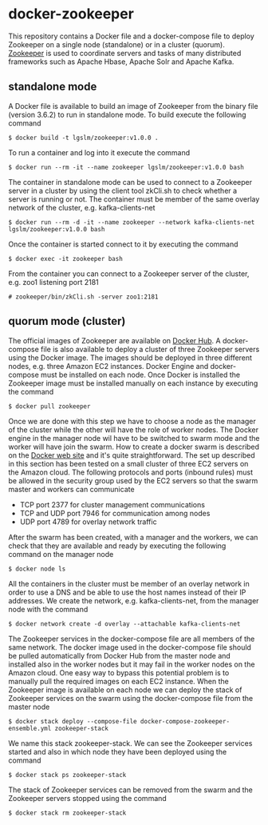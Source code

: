 docker-zookeeper
================
This repository contains a Docker file and a docker-compose file to deploy Zookeeper on a single node (standalone)
or in a cluster (quorum). [Zookeeper](https://zookeeper.apache.org/) is used to coordinate servers and tasks of many
distributed frameworks such as Apache Hbase, Apache Solr and Apache Kafka.
  
## standalone mode
A Docker file is available to build an image of Zookeeper from the binary file (version 3.6.2) to run in standalone mode. 
To build execute the following command

    $ docker build -t lgslm/zookeeper:v1.0.0 .

To run a container and log into it execute the command
 
    $ docker run --rm -it --name zookeeper lgslm/zookeeper:v1.0.0 bash

The container in standalone mode can be used to connect to a Zookeeper server in a cluster by using the client tool zkCli.sh 
to check whether a server is running or not. The container must be member of the same overlay network of the cluster, e.g. 
kafka-clients-net

    $ docker run --rm -d -it --name zookeeper --network kafka-clients-net lgslm/zookeeper:v1.0.0 bash

Once the container is started connect to it by executing the command

    $ docker exec -it zookeeper bash

From the container you can connect to a Zookeeper server of the cluster, e.g. zoo1 listening port 2181 

    # zookeeper/bin/zkCli.sh -server zoo1:2181 

## quorum mode (cluster)
The official images of Zookeeper are available on [Docker Hub](https://hub.docker.com/_/zookeeper). A docker-compose 
file is also available to deploy a cluster of three Zookeeper servers using the Docker image. The images should be 
deployed in three different nodes, e.g. three Amazon EC2 instances. Docker Engine and docker-compose must be installed
on each node. Once Docker is installed the Zookeeper image must be installed manually on each instance by executing the
command

    $ docker pull zookeeper

  
Once we are done with this step we have to choose a node as the manager of the cluster while the other will have the role 
of worker nodes. The Docker engine in the manager node wil have to be switched to swarm mode and the worker will have join 
the swarm. How to create a docker swarm is described on the [Docker web site](https://docs.docker.com/engine/swarm/) and 
it's quite straightforward. The set up described in this section has been tested on a small cluster of three EC2 servers 
on the Amazon cloud. The following protocols and ports (inbound rules) must be allowed in the security group used by the 
EC2 servers so that the swarm master and workers can communicate

* TCP port 2377 for cluster management communications
* TCP and UDP port 7946 for communication among nodes
* UDP port 4789 for overlay network traffic

After the swarm has been created, with a manager and the workers, we can check that they are available and ready by executing 
the following command on the manager node

    $ docker node ls

All the containers in the cluster must be member of an overlay network in order to use a DNS and be able to use the host names 
instead of their IP addresses. We create the network, e.g. kafka-clients-net, from the manager node with the command

    $ docker network create -d overlay --attachable kafka-clients-net

The Zookeeper services in the docker-compose file are all members of the same network. The docker image used in the docker-compose 
file should be pulled automatically from Docker Hub from the master node and installed also in the worker nodes but it may fail in 
the worker nodes on the Amazon cloud. One easy way to bypass this potential problem is to manually pull the required images on each 
EC2 instance. When the Zookeeper image is available on each node we can deploy the stack of Zookeeper services on the swarm using 
the docker-compose file from the master node

    $ docker stack deploy --compose-file docker-compose-zookeeper-ensemble.yml zookeeper-stack

We name this stack zookeeper-stack. We can see the Zookeeper services started and also in which node they have been deployed using 
the command

    $ docker stack ps zookeeper-stack

The stack of Zookeeper services can be removed from the swarm and the Zookeeper servers stopped using the command

    $ docker stack rm zookeeper-stack

